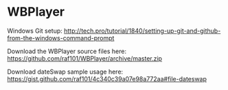 # WBPlayer
Windows Git setup:
http://tech.pro/tutorial/1840/setting-up-git-and-github-from-the-windows-command-prompt
	
Download the WBPlayer source files here:
https://github.com/raf101/WBPlayer/archive/master.zip
	
Download dateSwap sample usage here:
https://gist.github.com/raf101/4c340c39a07e98a772aa#file-dateswap
